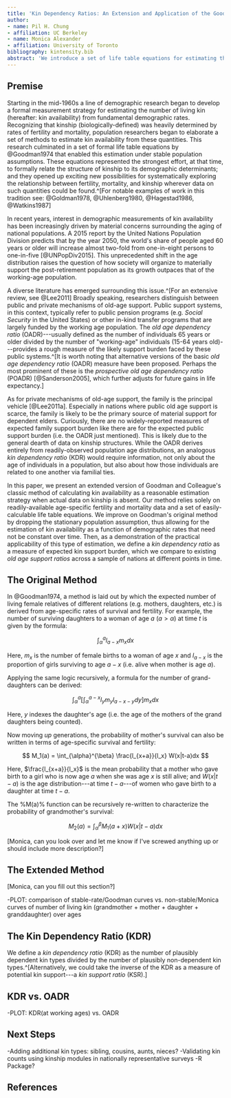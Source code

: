 ```yaml
---
title: 'Kin Dependency Ratios: An Extension and Application of the Goodman Method for Estimating the Availability of Kin'
author: 
- name: Pil H. Chung 
- affiliation: UC Berkeley
- name: Monica Alexander
- affiliation: University of Toronto
bibliography: kintensity.bib
abstract: 'We introduce a set of life table equations for estimating the number of living kin over ages using readily-available data on fertility and mortality. These equations extend the classic measurement strategy of Goodman et al. (1974, 1975) by offering a way to estimate kin counts under demographic conditions that need not be stationary over time. We demonstrate a practical application of this technique: the derivation of a _kin dependency ratio_ (KDR)---a measure of expected kin support burden---which we compare to the _old age dependency ratio_ (OADR), a commonly-reported measure of public support burden in aging populations. We end with an overview of the immediate next steps for this project.'
---
```


## Premise

Starting in the mid-1960s a line of demographic research began to develop a formal measurement strategy for estimating the number of living kin (hereafter: kin availability) from fundamental demographic rates. Recognizing that kinship (biologically-defined) was heavily determined by rates of fertility and mortality, population researchers began to elaborate a set of methods to estimate kin availability from these quantities. This research culminated in a set of formal life table equations by @Goodman1974 that enabled this estimation under stable population assumptions. These equations represented the strongest effort, at that time, to formally relate the structure of kinship to its demographic determinants; and they opened up exciting new possibilities for systematically exploring the relationship between fertility, mortality, and kinship wherever data on such quantities could be found.^[For notable examples of work in this tradition see: @Goldman1978, @Uhlenberg1980, @Hagestad1986, @Watkins1987]

In recent years, interest in demographic measurements of kin availability has been increasingly driven by material concerns surrounding the aging of national populations. A 2015 report by the United Nations Population Division predicts that by the year 2050, the world's share of people aged 60 years or older will increase almost two-fold from one-in-eight persons to one-in-five [@UNPopDiv2015]. This unprecedented shift in the age distribution raises the question of how society will organize to materially support the post-retirement population as its growth outpaces that of the working-age population. 

A diverse literature has emerged surrounding this issue.^[For an extensive review, see @Lee2011] Broadly speaking, researchers distinguish between public and private mechanisms of old-age support. Public support systems, in this context, typically refer to public pension programs (e.g. _Social Security_ in the United States) or other in-kind transfer programs that are largely funded by the working age population. The _old age dependency ratio_ (OADR)---usually defined as the number of individuals 65 years or older divided by the number of "working-age" individuals (15-64 years old)---provides a rough measure of the likely support burden faced by these public systems.^[It is worth noting that alternative versions of the basic _old age dependency ratio_ (OADR) measure have been proposed. Perhaps the most prominent of these is the _prospective old age dependency ratio_ (POADR) [@Sanderson2005], which further adjusts for future gains in life expectancy.]

As for private mechanisms of old-age support, the family is the principal vehicle [@Lee2011a]. Especially in nations where public old age support is scarce, the family is likely to be the primary source of material support for dependent elders. Curiously, there are no widely-reported measures of expected family support burden like there are for the expected public support burden (i.e. the OADR just mentioned). This is likely due to the general dearth of data on kinship structures. While the OADR derives entirely from readily-observed population age distributions, an analogous _kin dependency ratio_ (KDR) would require information, not only about the age of individuals in a population, but also about how those individuals are related to one another via familial ties.

In this paper, we present an extended version of Goodman and Colleague's classic method of calculating kin availability as a reasonable estimation strategy when actual data on kinship is absent. Our method relies solely on readily-available age-specific fertility and mortality data and a set of easily-calculable life table equations. We improve on Goodman's original method by dropping the stationary population assumption, thus allowing for the estimation of kin availability as a function of demographic rates that need not be constant over time. Then, as a demonstration of the practical applicability of this type of estimation, we define a _kin dependency ratio_ as a measure of expected kin support burden, which we compare to existing _old age support ratios_ across a sample of nations at different points in time. 

## The Original Method

In @Goodman1974, a method is laid out by which the expected number of living female relatives of different relations (e.g. mothers, daughters, etc.) is derived from age-specific rates of survival and fertility. For example, the number of surviving daughters to a woman of age $a$ ($a>{\alpha}$) at time $t$ is given by the formula:

$$
\int_{\alpha}^a l_{a-x} m_x dx
$$

Here, $m_x$ is the number of female births to a woman of age $x$ and $l_{a-x}$ is the proportion of girls surviving to age $a-x$ (i.e. alive when mother is age $a$). 

Applying the same logic recursively, a formula for the number of grand-daughters can be derived:

$$
\int_{\alpha}^a \left[\int_{\alpha}^{a-x}l_y m_y l_{a-x-y}dy \right] m_x dx
$$

Here, $y$ indexes the daughter's age (i.e. the age of the mothers of the grand daughters being counted).

Now moving _up_ generations, the probability of mother's survival can also be written in terms of age-specific survival and fertility:

$$
M_1(a) = \int_{\alpha}^{\beta} \frac{l_{x+a}}{l_x} W(x|t-a)dx
$$

Here, $\frac{l_{x+a}}{l_x}$ is the mean probability that a mother who gave birth to a girl who is now age $a$ when she was age $x$ is still alive; and $W(x|t-a)$ is the age distribution---at time $t-a$---of women who gave birth to a daughter at time $t-a$. 

The %M(a)% function can be recursively re-written to characterize the probability of grandmother's survival:

$$
M_2(a) = \int_{\alpha}^{\beta} M_1(a+x) W(x|t-a)dx
$$

[Monica, can you look over and let me know if I've screwed anything up or should include more description?]

## The Extended Method

[Monica, can you fill out this section?]

-PLOT: comparison of stable-rate/Goodman curves vs. non-stable/Monica curves of number of living kin (grandmother + mother + daughter + granddaughter) over ages

## The Kin Dependency Ratio (KDR)

We define a _kin dependency ratio_ (KDR) as the number of plausibly dependent kin types divided by the number of plausibly non-dependent kin types.^[Alternatively, we could take the inverse of the KDR as a measure of potential kin support---a _kin support ratio_ (KSR).] 

## KDR vs. OADR

-PLOT: KDR(at working ages) vs. OADR

## Next Steps
-Adding additional kin types: sibling, cousins, aunts, nieces?
-Validating kin counts using kinship modules in nationally representative surveys
-R Package? 

## References